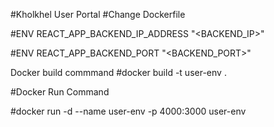 #Kholkhel User Portal
#Change Dockerfile

#ENV REACT_APP_BACKEND_IP_ADDRESS "<BACKEND_IP>"

#ENV REACT_APP_BACKEND_PORT "<BACKEND_PORT>"

Docker build commmand
#docker build -t user-env .

#Docker Run Command

#docker run -d --name user-env -p 4000:3000 user-env
